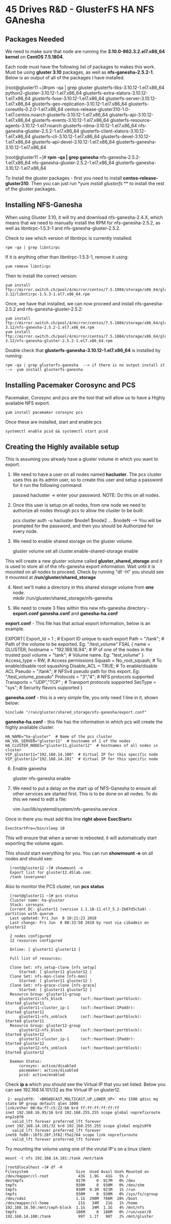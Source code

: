 #  45 Drives R&D - GlusterFS HA NFS GAnesha

## Packages Needed

We need to make sure that node are running the **3.10.0-862.3.2.el7.x86_64 kernel** on **CentOS 7.5.1804**. 


Each node must have the following list of packages to makes this work. Must be using **gluster 3.10** packages, as well as **nfs-ganesha-2.5.2-1**.
Below is an output of all of the packages I have installed.

   [root@gluster11 ~]#rpm -qa | grep gluster
   glusterfs-libs-3.10.12-1.el7.x86_64
   python2-gluster-3.10.12-1.el7.x86_64
   glusterfs-extra-xlators-3.10.12-1.el7.x86_64
   glusterfs-fuse-3.10.12-1.el7.x86_64
   glusterfs-server-3.10.12-1.el7.x86_64
   glusterfs-geo-replication-3.10.12-1.el7.x86_64
   glusterfs-coreutils-0.2.0-1.el7.x86_64
   centos-release-gluster310-1.0-1.el7.centos.noarch
   glusterfs-3.10.12-1.el7.x86_64
   glusterfs-api-3.10.12-1.el7.x86_64
   glusterfs-events-3.10.12-1.el7.x86_64
   glusterfs-resource-agents-3.10.12-1.el7.noarch
   glusterfs-rdma-3.10.12-1.el7.x86_64
   nfs-ganesha-gluster-2.5.2-1.el7.x86_64
   glusterfs-client-xlators-3.10.12-1.el7.x86_64
   glusterfs-cli-3.10.12-1.el7.x86_64
   glusterfs-devel-3.10.12-1.el7.x86_64
   glusterfs-api-devel-3.10.12-1.el7.x86_64
   glusterfs-ganesha-3.10.12-1.el7.x86_64

   [root@gluster11 ~]# **rpm -qa | grep ganesha**
   nfs-ganesha-2.5.2-1.el7.x86_64
   nfs-ganesha-gluster-2.5.2-1.el7.x86_64
   glusterfs-ganesha-3.10.12-1.el7.x86_64

To Install the gluster packages - first you need to install **centos-release-gluster310**. Then you can just run **yum install glusterfs* ** to install the rest of the gluster packages.

## Installing NFS-Ganesha

When using Gluster 3.10, it will try and download nfs-ganesha-2.4.X, which means that we need to manually install the RPM for nfs-ganesha-2.5.2, as well as libntirpc-1.5.3-1 and nfs-ganesha-gluster-2.5.2.

Check to see which version of libntirpc is currently installed:

    rpm -qa | grep libntirpc

If it is anything other than libntirpc-1.5.3-1, remove it using:

    yum remove libntirpc

Then to install the correct version:

    yum install ftp://mirror.switch.ch/pool/4/mirror/centos/7.5.1804/storage/x86_64/gluster-3.12/libntirpc-1.5.3-1.el7.x86_64.rpm

Once, we have that installed, we can now proceed and install nfs-ganesha-2.5.2 and nfs-ganesha-gluster-2.5.2:

    yum install ftp://mirror.switch.ch/pool/4/mirror/centos/7.5.1804/storage/x86_64/gluster-3.12/nfs-ganesha-2.5.2-1.el7.x86_64.rpm
    yum install ftp://mirror.switch.ch/pool/4/mirror/centos/7.5.1804/storage/x86_64/gluster-3.12/nfs-ganesha-gluster-2.5.2-1.el7.x86_64.rpm

Double check that **glusterfs-ganesha-3.10.12-1.el7.x86_64** is installed by running:

    rpm -qa | grep glusterfs-ganesha  --> if there is no output install it -->  yum install glusterfs-ganesha


## Installing Pacemaker Corosync and PCS

Pacemaker, Corosync and pcs are the tool that will allow us to have a Highly available NFS export.

    yum install pacemaker corosync pcs

Once these are installed, start and enable pcs

    systemctl enable pcsd && systemctl start pcsd

## Creating the Highly available setup

This is assuming you already have a gluster volume in which you want to export.

1. We need to have a user on all nodes named **hacluster**. The pcs cluster uses this as its admin user, so to create this user and setup a password for it run the following command:

    passwd hacluster   -> enter your password.  NOTE: Do this on all nodes.

2. Once this user is setup on all nodes, from one node we need to authorize all nodes through pcs to allow the cluster to be built:

    pcs cluster auth -u hacluster $node1 $node2 ... $nodeN  --> You will be prompted for the password, and then you should be Authorized for every node.

3. We need to enable shared storage on the gluster volume. 

    gluster volume set all cluster.enable-shared-storage enable

This will create a new gluster volume called **gluster_shared_storage** and it is used to store all of the nfs-ganesha export information. Wait until it is mounted on all nodes to proceed. Check by running "df -H" you should see it mounted at **/run/gluster/shared_storage**

4. Next we'll make a directory in this shared storage volume from **one** node.  
    mkdir /run/gluster/shared_storage/nfs-ganesha

5. We need to create 3 files within this new nfs-ganesha directory - **export.conf** **ganesha.conf** and **ganesha-ha.conf** 

**export.conf** - This file has that actual export information, below is an example.

   EXPORT{
       Export_Id = 1 ;   # Export ID unique to each export
       Path = "/tank";  # Path of the volume to be exported. Eg: "/test_volume"
       FSAL {
           name = GLUSTER;
           hostname = "192.168.16.94";  # IP of one of the nodes in the trusted pool
           volume = "tank";  # Volume name. Eg: "test_volume"
       }
       Access_type = RW;    # Access permissions
       Squash = No_root_squash; # To enable/disable root squashing
       Disable_ACL = TRUE;  # To enable/disable ACL
       Pseudo = "/tank";  # NFSv4 pseudo path for this export. Eg: "/test_volume_pseudo"
       Protocols = "3","4";    # NFS protocols supported
       Transports = "UDP","TCP" ; # Transport protocols supported
       SecType = "sys";     # Security flavors supported
   }

**ganesha.conf** - this is a very simple file, you only need 1 line in it, shown below:

    %include "/run/gluster/shared_storage/nfs-ganesha/export.conf"

**ganesha-ha.conf** - this file has the information in which pcs will create the highly available cluster.

    HA_NAME="ha-gluster"  # Name of the pcs cluster
    HA_VOL_SERVER="gluster11"  # hostname of 1 of the nodes
    HA_CLUSTER_NODES="gluster11,gluster12"  # hostnames of all nodes in cluster
    VIP_gluster11="192.168.14.100"  # Virtual IP for this specific node
    VIP_gluster12="192.168.14.101"  # Virtual IP for this specific node

6. Enable ganesha

    gluster nfs-ganesha enable


7. We need to put a delay on the start up of NFS-Ganesha to ensure all other services are started first. This is to be done on all nodes. To do this we need to edit a file:

    vim /usr/lib/systemd/system/nfs-ganesha.service

Once in there you must add this line __right above__ **ExecStart=**

    ExecStartPre=/bin/sleep 10

This will ensure that when a server is rebooted, it will automatically start exporting the volume again.


This should start everything for you. You can run **showmount -e** on all nodes and should see:

      [root@gluster12 ~]# showmount -e
      Export list for gluster12.45lab.com:
      /tank (everyone)

Also to monitor the PCS cluster, run **pcs status**

      [root@gluster11 ~]# pcs status
      Cluster name: ha-gluster
      Stack: corosync
      Current DC: gluster11 (version 1.1.18-11.el7_5.2-2b07d5c5a9) - partition with quorum
      Last updated: Fri Jun  8 10:21:23 2018
      Last change: Fri Jun  8 08:33:58 2018 by root via cibadmin on gluster12

      2 nodes configured
      12 resources configured

      Online: [ gluster11 gluster12 ]

      Full list of resources:

      Clone Set: nfs_setup-clone [nfs_setup]
          Started: [ gluster11 gluster12 ]
      Clone Set: nfs-mon-clone [nfs-mon]
          Started: [ gluster11 gluster12 ]
      Clone Set: nfs-grace-clone [nfs-grace]
          Started: [ gluster11 gluster12 ]
      Resource Group: gluster11-group
          gluster11-nfs_block        (ocf::heartbeat:portblock):     Started gluster11
          gluster11-cluster_ip-1     (ocf::heartbeat:IPaddr):        Started gluster11
          gluster11-nfs_unblock      (ocf::heartbeat:portblock):     Started gluster11
      Resource Group: gluster12-group
          gluster12-nfs_block        (ocf::heartbeat:portblock):     Started gluster12
          gluster12-cluster_ip-1     (ocf::heartbeat:IPaddr):        Started gluster12
          gluster12-nfs_unblock      (ocf::heartbeat:portblock):     Started gluster12

      Daemon Status:
          corosync: active/disabled
          pacemaker: active/disabled
          pcsd: active/enabled


Check **ip a** which you should see the Virtual IP that you set listed. Below you can see 192.168.14.101/32 as the Virtual IP on gluster12.

     2: enp2s0f0: `<BROADCAST,MULTICAST,UP,LOWER_UP>` mtu 1500 qdisc mq state UP group default qlen 1000
    link/ether 00:0a:f7:c5:22:b0 brd ff:ff:ff:ff:ff:ff
    inet 192.168.16.95/16 brd 192.168.255.255 scope global noprefixroute enp2s0f0
       valid_lft forever preferred_lft forever
    inet 192.168.14.101/32 brd 192.168.255.255 scope global enp2s0f0
       valid_lft forever preferred_lft forever
    inet6 fe80::16f5:28f:3f62:f5e2/64 scope link noprefixroute
       valid_lft forever preferred_lft forever

Try mounting the volume using one of the virutal IP's on a linux client:

    mount -t nfs 192.168.14.101:/tank /mnt/tank

    [root@localhost ~]# df -H
    Filesystem                     Size  Used Avail Use% Mounted on
    /dev/mapper/cl-root             43G  1.9G   41G   5% /
    devtmpfs                       917M     0  917M   0% /dev
    tmpfs                          930M     0  930M   0% /dev/shm
    tmpfs                          930M  9.1M  921M   1% /run
    tmpfs                          930M     0  930M   0% /sys/fs/cgroup
    /dev/sda1                      1.1G  298M  766M  28% /boot
    /dev/mapper/cl-home             21G   34M   21G   1% /home
    192.168.16.50:/mnt/ceph-block  1.1G   34M  1.1G   4% /mnt/nfs
    tmpfs                          186M     0  186M   0% /run/user/0
    192.168.14.100:/tank            99T  1.1T   98T   2% /mnt/gluster



